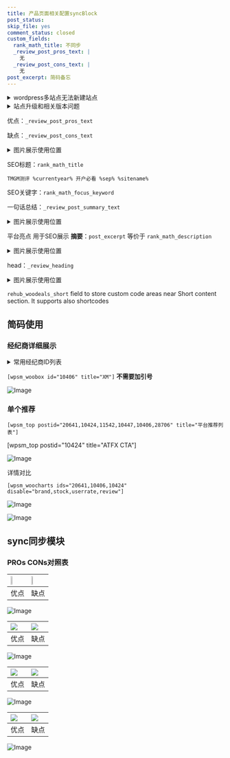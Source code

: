 ```yaml
---
title: 产品页面相关配置syncBlock
post_status: 
skip_file: yes
comment_status: closed
custom_fields:
  rank_math_title: 不同步
  _review_post_pros_text: |
    无
  _review_post_cons_text: |
    无
post_excerpt: 简码备忘
---
```

<details><summary>wordpress多站点无法新建站点</summary>

<li>和报错需要清理cookies一样的原因</li>
<li>wp-config.php里面<code>define( 'SUBDOMAIN_INSTALL', false );//子域名安装</code></li>
<li>新建子站点是用<code>define( 'SUBDOMAIN_INSTALL', true);//子域名安装</code> 完成以后，改成<code>false</code></li>
</details>

<details><summary>站点升级和相关版本问题</summary>

<p>wordpress：5.9.9
woocommerce：7.5.1
出现问题的地方：主题选项里面>><strong>Product layout >>compact style</strong></p>
<p>如何出现没有用过的字段 导致无法保存。先导出配置 然后进行修改，后面再次恢复即可。</p>
<p>出现部分字段无法显示时，需要返回默认布局后，对产品进行保存就好了。</p>
<p></p>
</details>

优点：`_review_post_pros_text`

缺点：`_review_post_cons_text`

<details><summary>图片展示使用位置</summary>

<img src="https://prod-files-secure.s3.us-west-2.amazonaws.com/39ed1227-6d7d-4570-be36-9ccd4a2c4241/f51d3d83-55d4-4bdf-9604-f37ec77ab556/Untitled.png?X-Amz-Algorithm=AWS4-HMAC-SHA256&X-Amz-Content-Sha256=UNSIGNED-PAYLOAD&X-Amz-Credential=ASIAZI2LB466QF574KYS%2F20250317%2Fus-west-2%2Fs3%2Faws4_request&X-Amz-Date=20250317T165519Z&X-Amz-Expires=3600&X-Amz-Security-Token=IQoJb3JpZ2luX2VjEPH%2F%2F%2F%2F%2F%2F%2F%2F%2F%2FwEaCXVzLXdlc3QtMiJHMEUCIQCcjNi6HMf92anlCuhryIx25XpFGwVr5G4Pwqnop4AcLwIgaEOnvmi7TDpPm60ATstdunA3X9uu2XajXvJxoaphw48q%2FwMIShAAGgw2Mzc0MjMxODM4MDUiDAhzU%2FLjPUBlAUWrYircA6cHlSa9cjX0MO9na7XWubnVyPWsEZ%2BKo1LOoP8DCOf7FHc%2FueOYrixTrbwxD705g0ojZF1JPk7YyyFKji%2Fck4m42XrHHtq3U%2Bi%2FLZqvx9aZ%2Bda05tkH185Mmz%2FJOUga3SCTnEXIh3%2Fg43q9k485mqdRLxDfeNT9gYDullI52TWaPU85qEdUBfL74gNWu%2BWeX7sHgiMaEQY2krbW7dgq7UdBJKsldzDImDiEOpiw8aqGM3h0UgQBKycyyB5ReMwYw3qEblRJAknq2Th3IfM0oIE7hbpLyFWz4GKZJjUe7yPxosNRuXW0Yst0cYrvn0hAuknNzK5kpJm6Z8suB2%2Fd9ZPsPUS6cK9LdL8Fu255WkP%2BK2vfTaU2XrB%2BUU2vzsQyv34BHlSlYGeKaZqyEfFdpUufijmSPb%2FdZfdSlI0aSmeTgMbX47Cf4W6%2FuKd3Hqw6BqrVYszUar3tPqWOnPzAtF5hkrbS9EuohT6jg1z2VO1rkdw0y9IxTQ%2FPGHpGoDsl4QBahUswnDJqjTlSjMY7b72%2FEXHimH1DZ22mM%2FyZHKslsmgkV23axqrasAwgTJDunmaktZG8zKWuEKvHNTMAiGIjSacN%2B6Ttec2XSQsOokHzvHgYf5qloV%2FLznebMJOm4b4GOqUBBJquEyXSueaCrPo3U25QUbkm7c3AJrBkYgIrFJXTTV70Y91yTuS%2FSeYJ9HM2vTXMAzuYROjdDG9xlXgF6RZAwdrHoUsDZYkztoF69XK%2BO2iGfsShzXl9eCBYvAV%2BvSVnzlsrbImyYhV77kMTQ9KHvMbhBhagxsk0UPvWjNNondCbKiPUikuilQF5945sr4Wdrd4BxQ5LNbRig3c285pRLpd6Obeb&X-Amz-Signature=57fc086752024a750b23dc171908ee7384c1730d9f31d3b35dce1c185f605962&X-Amz-SignedHeaders=host&x-id=GetObject" alt="Image">
</details>

SEO标题：`rank_math_title`

`TMGM测评 %currentyear% 开户必看 %sep% %sitename%`

SEO关键字：`rank_math_focus_keyword`

一句话总结：`_review_post_summary_text`

<details><summary>图片展示使用位置</summary>

<img src="https://prod-files-secure.s3.us-west-2.amazonaws.com/39ed1227-6d7d-4570-be36-9ccd4a2c4241/4b96a922-296c-4f4e-8630-d1c870cbce01/Untitled.png?X-Amz-Algorithm=AWS4-HMAC-SHA256&X-Amz-Content-Sha256=UNSIGNED-PAYLOAD&X-Amz-Credential=ASIAZI2LB466RT6KZDK5%2F20250317%2Fus-west-2%2Fs3%2Faws4_request&X-Amz-Date=20250317T165522Z&X-Amz-Expires=3600&X-Amz-Security-Token=IQoJb3JpZ2luX2VjEPH%2F%2F%2F%2F%2F%2F%2F%2F%2F%2FwEaCXVzLXdlc3QtMiJGMEQCIDN%2Bt%2FYYFBQl%2F1YlEDagVM%2BUs3z%2Fg0eQ1PyvCXrCFWlkAiBZ8lx31IZA0wn3BmVcvl%2Fx%2Fqmme8y0v7ZKEXdW7aCrUyr%2FAwhKEAAaDDYzNzQyMzE4MzgwNSIMNkqClIKRRrH%2BZa%2BqKtwDMeK9SPtQPRsMP8tdvJJJGFP071JeWkn%2FPaNurS%2BR11Cdd9yOMp0MpbG254JbmMb0TqPyqbzBBqVP4yRrm%2FysHdh%2BLnTjBQd0I1ZdRBdrG8TpH51m8BSYrN3yUTiDz4ceEa0fr7gZvmAYgqzf0r3SfAAFh%2FgS8lsGyhibRM40Ej%2FprryMV6W1N3Y15eFiPuYhoe7NfuWsayxGaVWV4Ybn2FB9YfZWj6Fgngmg%2BtJm4JXMtuLWnCH13APn2wtIytziLXtzB2AepJ08F80MX5FHTnqZNKhqiNWnrU2YTrESSxvtAGKQCoKEqL8AE9HNRqVzf2%2BDpjRSRfsnFIR%2FnMQlpiJ7%2FHIavkzG0%2FO6952yNzLnOuZDIZIlM3t2waWZnEiQZ430E%2FsXUKKPaqXiG44K%2FgY8zPM888D3gb5lSlOmMi90MDoqOogkWT7XovxWjqZt4thpmhz374BNON2N9c4b12eiqIguZWhfdbTe6SShhhnasDhImW1AIhO2v5WxzBjLLhkatq4fQrojX8T7F%2F%2BltHG7IhSVKxLOE4kkY%2BIgNJF%2BzT14Qtp5t9Yp9w2DR4nsySOKojsBcrC%2FlHz0%2F5UZ6dzazTLqHCLmlruGJP9c%2BlF3Ik9MsXJwCdT4lhEw9qXhvgY6pgFf%2Biel7NG3WHg%2BmhW8RrI1AorHEvKKAbiPuekagEoOp%2Fc%2B7zGdAllY2A92Ylnz2Nd6b1MIS7Ey4fONPyWMxfFhRQWvzy3osYTsLU78p454TPkzKBMhwMySeDpplMmfQn8TSmCRipV2KXgGNFl3PlgHXf8AoiUQevLLgf83b7Jv1zE7BZoJbfS2dmOUJoet%2FDRceynGRTi2AT7z21WRHdvs6%2FMx0Lg%2B&X-Amz-Signature=e49623c2552c4e8ca097667fe19dc1f39285f95da611ac463a31359ad6a1d60a&X-Amz-SignedHeaders=host&x-id=GetObject" alt="Image">
</details>

平台亮点 用于SEO展示 **摘要**：`post_excerpt`  等价于 `rank_math_description`

<details><summary>图片展示使用位置</summary>

<img src="https://prod-files-secure.s3.us-west-2.amazonaws.com/39ed1227-6d7d-4570-be36-9ccd4a2c4241/1ee11f63-b60a-4dfe-a7a7-d58ff23b5d88/Untitled.png?X-Amz-Algorithm=AWS4-HMAC-SHA256&X-Amz-Content-Sha256=UNSIGNED-PAYLOAD&X-Amz-Credential=ASIAZI2LB466WUNKEUJY%2F20250317%2Fus-west-2%2Fs3%2Faws4_request&X-Amz-Date=20250317T165522Z&X-Amz-Expires=3600&X-Amz-Security-Token=IQoJb3JpZ2luX2VjEPH%2F%2F%2F%2F%2F%2F%2F%2F%2F%2FwEaCXVzLXdlc3QtMiJHMEUCIQDmI2ca6%2FNUrmX3y7%2BxSJExHrjK4Z9d%2F3v%2FZges3wNEvAIgY1J6uvY5JCgh0c6pqA3OSPY8Y8Dsj91tUkRMTSNkcRUq%2FwMIShAAGgw2Mzc0MjMxODM4MDUiDCpZnQdDm44rvD84nyrcA8cIr2rLvg6PV6kiJXUPGYVol6yE7VyR%2FxwQyPPRzkmlXbePciET4pEA4xlUVyYcRhuaDtKyzC1cxHEb1FjJnHKZKIOGPGXprkl2yxMR8J2M6k8%2FYMQ6Zh7poH0DUbSdD1wk35NAQh4v6c2OOtyUwTK3LXRSLZQh91MEOdwZbLAscyw76Nd4h8DagoVCY0ZKGLvxVZrYN5L8XAJZgV3EdTy0uvLhWvMB7rIhRBtJ7ERICTHmMCEiqmG7QejUtpm5tMJXgO1zUiOWitLRpt6kFlh4ekxs6z6jz02Pcs%2F7WOB%2BbQLupYFbDndkegcyIyfkTJ0bkPS7gNYrceI3ayLkfBnObXnqVIIEn%2FYeoJbDnmlRotSxdvR2QPVcDwpbyTUk56xLuWKoVVsJr7ZSeIjdVQHleI032MvCaPOZJS3ex5mxj2ZyKOYuoPISaG3VsZLPZmD0FLQyd7lKRmrV58clrzjJDUErEY%2F69sh8v2BSmPywash2oBqCkf4zIoA0v2%2FHf%2F81sf8HmpyQHVKbIvPiVkyQWlGv0yq%2FT0StrOUhiUmrZ8MFH1lcaBNW1XJLXYGIwYXId8s7XzI6dXScDedV7iKNIxifMLgbUgENPPhFD9U6TJEHdeKp2rfxbQMEMMCm4b4GOqUBsNTh6h9cscjTJ5lsK%2F3LE%2F6KXqlrGlvDLWZldwf1G%2BhGqtWFKkZGsuA7m%2Bl6aFAAJdt9QVvb%2FZPJV8yfgsbvPj85bTrE1nGxG9WnUkyas21KV3eV3myeMc2dZjM6sMAU9qcklPE2vhlvpZlTSQN6tyF64CFVupTNzCEjU8WX2YEsyiwRH1B2VuaJfXf%2FBOD49sHdzB8CNi0cf8J42qwOQc9FZ0c8&X-Amz-Signature=de62a44e376df6f205afc9fef3be3b29d740161cdd082f4df89e42856c1f960c&X-Amz-SignedHeaders=host&x-id=GetObject" alt="Image">
<img src="https://prod-files-secure.s3.us-west-2.amazonaws.com/39ed1227-6d7d-4570-be36-9ccd4a2c4241/ad4118b5-78d8-4fbe-801e-3b29b5d99c01/Untitled.png?X-Amz-Algorithm=AWS4-HMAC-SHA256&X-Amz-Content-Sha256=UNSIGNED-PAYLOAD&X-Amz-Credential=ASIAZI2LB466WUNKEUJY%2F20250317%2Fus-west-2%2Fs3%2Faws4_request&X-Amz-Date=20250317T165522Z&X-Amz-Expires=3600&X-Amz-Security-Token=IQoJb3JpZ2luX2VjEPH%2F%2F%2F%2F%2F%2F%2F%2F%2F%2FwEaCXVzLXdlc3QtMiJHMEUCIQDmI2ca6%2FNUrmX3y7%2BxSJExHrjK4Z9d%2F3v%2FZges3wNEvAIgY1J6uvY5JCgh0c6pqA3OSPY8Y8Dsj91tUkRMTSNkcRUq%2FwMIShAAGgw2Mzc0MjMxODM4MDUiDCpZnQdDm44rvD84nyrcA8cIr2rLvg6PV6kiJXUPGYVol6yE7VyR%2FxwQyPPRzkmlXbePciET4pEA4xlUVyYcRhuaDtKyzC1cxHEb1FjJnHKZKIOGPGXprkl2yxMR8J2M6k8%2FYMQ6Zh7poH0DUbSdD1wk35NAQh4v6c2OOtyUwTK3LXRSLZQh91MEOdwZbLAscyw76Nd4h8DagoVCY0ZKGLvxVZrYN5L8XAJZgV3EdTy0uvLhWvMB7rIhRBtJ7ERICTHmMCEiqmG7QejUtpm5tMJXgO1zUiOWitLRpt6kFlh4ekxs6z6jz02Pcs%2F7WOB%2BbQLupYFbDndkegcyIyfkTJ0bkPS7gNYrceI3ayLkfBnObXnqVIIEn%2FYeoJbDnmlRotSxdvR2QPVcDwpbyTUk56xLuWKoVVsJr7ZSeIjdVQHleI032MvCaPOZJS3ex5mxj2ZyKOYuoPISaG3VsZLPZmD0FLQyd7lKRmrV58clrzjJDUErEY%2F69sh8v2BSmPywash2oBqCkf4zIoA0v2%2FHf%2F81sf8HmpyQHVKbIvPiVkyQWlGv0yq%2FT0StrOUhiUmrZ8MFH1lcaBNW1XJLXYGIwYXId8s7XzI6dXScDedV7iKNIxifMLgbUgENPPhFD9U6TJEHdeKp2rfxbQMEMMCm4b4GOqUBsNTh6h9cscjTJ5lsK%2F3LE%2F6KXqlrGlvDLWZldwf1G%2BhGqtWFKkZGsuA7m%2Bl6aFAAJdt9QVvb%2FZPJV8yfgsbvPj85bTrE1nGxG9WnUkyas21KV3eV3myeMc2dZjM6sMAU9qcklPE2vhlvpZlTSQN6tyF64CFVupTNzCEjU8WX2YEsyiwRH1B2VuaJfXf%2FBOD49sHdzB8CNi0cf8J42qwOQc9FZ0c8&X-Amz-Signature=a6d0f35148d29ff9d26668971b423028109cfc6e83494b851433dd38fb853158&X-Amz-SignedHeaders=host&x-id=GetObject" alt="Image">
<img src="https://prod-files-secure.s3.us-west-2.amazonaws.com/39ed1227-6d7d-4570-be36-9ccd4a2c4241/a38cf7c9-a79c-4b64-9e94-13589fe0758b/Untitled.png?X-Amz-Algorithm=AWS4-HMAC-SHA256&X-Amz-Content-Sha256=UNSIGNED-PAYLOAD&X-Amz-Credential=ASIAZI2LB466WUNKEUJY%2F20250317%2Fus-west-2%2Fs3%2Faws4_request&X-Amz-Date=20250317T165522Z&X-Amz-Expires=3600&X-Amz-Security-Token=IQoJb3JpZ2luX2VjEPH%2F%2F%2F%2F%2F%2F%2F%2F%2F%2FwEaCXVzLXdlc3QtMiJHMEUCIQDmI2ca6%2FNUrmX3y7%2BxSJExHrjK4Z9d%2F3v%2FZges3wNEvAIgY1J6uvY5JCgh0c6pqA3OSPY8Y8Dsj91tUkRMTSNkcRUq%2FwMIShAAGgw2Mzc0MjMxODM4MDUiDCpZnQdDm44rvD84nyrcA8cIr2rLvg6PV6kiJXUPGYVol6yE7VyR%2FxwQyPPRzkmlXbePciET4pEA4xlUVyYcRhuaDtKyzC1cxHEb1FjJnHKZKIOGPGXprkl2yxMR8J2M6k8%2FYMQ6Zh7poH0DUbSdD1wk35NAQh4v6c2OOtyUwTK3LXRSLZQh91MEOdwZbLAscyw76Nd4h8DagoVCY0ZKGLvxVZrYN5L8XAJZgV3EdTy0uvLhWvMB7rIhRBtJ7ERICTHmMCEiqmG7QejUtpm5tMJXgO1zUiOWitLRpt6kFlh4ekxs6z6jz02Pcs%2F7WOB%2BbQLupYFbDndkegcyIyfkTJ0bkPS7gNYrceI3ayLkfBnObXnqVIIEn%2FYeoJbDnmlRotSxdvR2QPVcDwpbyTUk56xLuWKoVVsJr7ZSeIjdVQHleI032MvCaPOZJS3ex5mxj2ZyKOYuoPISaG3VsZLPZmD0FLQyd7lKRmrV58clrzjJDUErEY%2F69sh8v2BSmPywash2oBqCkf4zIoA0v2%2FHf%2F81sf8HmpyQHVKbIvPiVkyQWlGv0yq%2FT0StrOUhiUmrZ8MFH1lcaBNW1XJLXYGIwYXId8s7XzI6dXScDedV7iKNIxifMLgbUgENPPhFD9U6TJEHdeKp2rfxbQMEMMCm4b4GOqUBsNTh6h9cscjTJ5lsK%2F3LE%2F6KXqlrGlvDLWZldwf1G%2BhGqtWFKkZGsuA7m%2Bl6aFAAJdt9QVvb%2FZPJV8yfgsbvPj85bTrE1nGxG9WnUkyas21KV3eV3myeMc2dZjM6sMAU9qcklPE2vhlvpZlTSQN6tyF64CFVupTNzCEjU8WX2YEsyiwRH1B2VuaJfXf%2FBOD49sHdzB8CNi0cf8J42qwOQc9FZ0c8&X-Amz-Signature=cf9e1bbfc92084b265bacf259b9f8584604cb7e6aa44ef073bdb01f003c530d4&X-Amz-SignedHeaders=host&x-id=GetObject" alt="Image">
<img src="https://prod-files-secure.s3.us-west-2.amazonaws.com/39ed1227-6d7d-4570-be36-9ccd4a2c4241/7da6fc1e-d2ac-42ae-8c75-cb5749aa18f6/Untitled.png?X-Amz-Algorithm=AWS4-HMAC-SHA256&X-Amz-Content-Sha256=UNSIGNED-PAYLOAD&X-Amz-Credential=ASIAZI2LB466WUNKEUJY%2F20250317%2Fus-west-2%2Fs3%2Faws4_request&X-Amz-Date=20250317T165522Z&X-Amz-Expires=3600&X-Amz-Security-Token=IQoJb3JpZ2luX2VjEPH%2F%2F%2F%2F%2F%2F%2F%2F%2F%2FwEaCXVzLXdlc3QtMiJHMEUCIQDmI2ca6%2FNUrmX3y7%2BxSJExHrjK4Z9d%2F3v%2FZges3wNEvAIgY1J6uvY5JCgh0c6pqA3OSPY8Y8Dsj91tUkRMTSNkcRUq%2FwMIShAAGgw2Mzc0MjMxODM4MDUiDCpZnQdDm44rvD84nyrcA8cIr2rLvg6PV6kiJXUPGYVol6yE7VyR%2FxwQyPPRzkmlXbePciET4pEA4xlUVyYcRhuaDtKyzC1cxHEb1FjJnHKZKIOGPGXprkl2yxMR8J2M6k8%2FYMQ6Zh7poH0DUbSdD1wk35NAQh4v6c2OOtyUwTK3LXRSLZQh91MEOdwZbLAscyw76Nd4h8DagoVCY0ZKGLvxVZrYN5L8XAJZgV3EdTy0uvLhWvMB7rIhRBtJ7ERICTHmMCEiqmG7QejUtpm5tMJXgO1zUiOWitLRpt6kFlh4ekxs6z6jz02Pcs%2F7WOB%2BbQLupYFbDndkegcyIyfkTJ0bkPS7gNYrceI3ayLkfBnObXnqVIIEn%2FYeoJbDnmlRotSxdvR2QPVcDwpbyTUk56xLuWKoVVsJr7ZSeIjdVQHleI032MvCaPOZJS3ex5mxj2ZyKOYuoPISaG3VsZLPZmD0FLQyd7lKRmrV58clrzjJDUErEY%2F69sh8v2BSmPywash2oBqCkf4zIoA0v2%2FHf%2F81sf8HmpyQHVKbIvPiVkyQWlGv0yq%2FT0StrOUhiUmrZ8MFH1lcaBNW1XJLXYGIwYXId8s7XzI6dXScDedV7iKNIxifMLgbUgENPPhFD9U6TJEHdeKp2rfxbQMEMMCm4b4GOqUBsNTh6h9cscjTJ5lsK%2F3LE%2F6KXqlrGlvDLWZldwf1G%2BhGqtWFKkZGsuA7m%2Bl6aFAAJdt9QVvb%2FZPJV8yfgsbvPj85bTrE1nGxG9WnUkyas21KV3eV3myeMc2dZjM6sMAU9qcklPE2vhlvpZlTSQN6tyF64CFVupTNzCEjU8WX2YEsyiwRH1B2VuaJfXf%2FBOD49sHdzB8CNi0cf8J42qwOQc9FZ0c8&X-Amz-Signature=c059ebd13f50406844c458254188b3c7a7b20ddc31201ee2f0751ac783c453fa&X-Amz-SignedHeaders=host&x-id=GetObject" alt="Image">
<img src="https://prod-files-secure.s3.us-west-2.amazonaws.com/39ed1227-6d7d-4570-be36-9ccd4a2c4241/7e97f40a-eaee-47f5-b2f9-475f96808fa7/Untitled.png?X-Amz-Algorithm=AWS4-HMAC-SHA256&X-Amz-Content-Sha256=UNSIGNED-PAYLOAD&X-Amz-Credential=ASIAZI2LB466WUNKEUJY%2F20250317%2Fus-west-2%2Fs3%2Faws4_request&X-Amz-Date=20250317T165522Z&X-Amz-Expires=3600&X-Amz-Security-Token=IQoJb3JpZ2luX2VjEPH%2F%2F%2F%2F%2F%2F%2F%2F%2F%2FwEaCXVzLXdlc3QtMiJHMEUCIQDmI2ca6%2FNUrmX3y7%2BxSJExHrjK4Z9d%2F3v%2FZges3wNEvAIgY1J6uvY5JCgh0c6pqA3OSPY8Y8Dsj91tUkRMTSNkcRUq%2FwMIShAAGgw2Mzc0MjMxODM4MDUiDCpZnQdDm44rvD84nyrcA8cIr2rLvg6PV6kiJXUPGYVol6yE7VyR%2FxwQyPPRzkmlXbePciET4pEA4xlUVyYcRhuaDtKyzC1cxHEb1FjJnHKZKIOGPGXprkl2yxMR8J2M6k8%2FYMQ6Zh7poH0DUbSdD1wk35NAQh4v6c2OOtyUwTK3LXRSLZQh91MEOdwZbLAscyw76Nd4h8DagoVCY0ZKGLvxVZrYN5L8XAJZgV3EdTy0uvLhWvMB7rIhRBtJ7ERICTHmMCEiqmG7QejUtpm5tMJXgO1zUiOWitLRpt6kFlh4ekxs6z6jz02Pcs%2F7WOB%2BbQLupYFbDndkegcyIyfkTJ0bkPS7gNYrceI3ayLkfBnObXnqVIIEn%2FYeoJbDnmlRotSxdvR2QPVcDwpbyTUk56xLuWKoVVsJr7ZSeIjdVQHleI032MvCaPOZJS3ex5mxj2ZyKOYuoPISaG3VsZLPZmD0FLQyd7lKRmrV58clrzjJDUErEY%2F69sh8v2BSmPywash2oBqCkf4zIoA0v2%2FHf%2F81sf8HmpyQHVKbIvPiVkyQWlGv0yq%2FT0StrOUhiUmrZ8MFH1lcaBNW1XJLXYGIwYXId8s7XzI6dXScDedV7iKNIxifMLgbUgENPPhFD9U6TJEHdeKp2rfxbQMEMMCm4b4GOqUBsNTh6h9cscjTJ5lsK%2F3LE%2F6KXqlrGlvDLWZldwf1G%2BhGqtWFKkZGsuA7m%2Bl6aFAAJdt9QVvb%2FZPJV8yfgsbvPj85bTrE1nGxG9WnUkyas21KV3eV3myeMc2dZjM6sMAU9qcklPE2vhlvpZlTSQN6tyF64CFVupTNzCEjU8WX2YEsyiwRH1B2VuaJfXf%2FBOD49sHdzB8CNi0cf8J42qwOQc9FZ0c8&X-Amz-Signature=80a5a99703503e8889d7d756ba6078c26886d396a2178c1f0f82190082e719bd&X-Amz-SignedHeaders=host&x-id=GetObject" alt="Image">
</details>

head：`_review_heading`

<details><summary>图片展示使用位置</summary>

<img src="https://prod-files-secure.s3.us-west-2.amazonaws.com/39ed1227-6d7d-4570-be36-9ccd4a2c4241/3a4650ad-9887-415c-889a-edd51fa54f27/Untitled.png?X-Amz-Algorithm=AWS4-HMAC-SHA256&X-Amz-Content-Sha256=UNSIGNED-PAYLOAD&X-Amz-Credential=ASIAZI2LB466YCRB3BEX%2F20250317%2Fus-west-2%2Fs3%2Faws4_request&X-Amz-Date=20250317T165523Z&X-Amz-Expires=3600&X-Amz-Security-Token=IQoJb3JpZ2luX2VjEPH%2F%2F%2F%2F%2F%2F%2F%2F%2F%2FwEaCXVzLXdlc3QtMiJIMEYCIQDLqa0gYM9Edz6YpgVmpF3A0SxBrpEY27Ni959CNe9pAgIhALHtwMp%2BnXsWCUyH2XNFFBr7S8d7U64ULyKY2YEjx0NMKv8DCEoQABoMNjM3NDIzMTgzODA1IgzW2h2MdDwYmTl8%2Bloq3ANZCvfiwvOztgCWSP9KC5pFf2uhm%2F3hECaJI3yFqdtCYjPE%2F9KN0gk9%2Fdhfljsv79%2BmwSLyXTwBXkzCwcCulJZAYp9SgO52fkw3zxpS5sGGCGfafEf63u4xQJkIe8wsc4eH9NxRB6Z5b%2BA2NatNQzPcguc9mstgo8jHCQgDo2ftroEjn9xdzch1yTFCb4pEveW4BiCCyARjzU1rHwFvhslJrZOyeF10%2BeuDJ0lcKJ2Ut8VsHw%2FwreGsLVIYdUiBUo0cQ8SiEoepryRlLJNoLn%2FtdSRqS5s6hZSV8Htp2A9jKPdXHYCdIMi3F1s1yJ0S75p8BMVt%2FGVK9wDZpKJhvpwB2tN0EkX96HXLdTXjvMOXPampCHEdC5Ck2Oqu3IsHfwK%2F5A37%2FnkszaX9yr8jlqlZsINtjww0Qi0QvsOfWudaePFwbQY5W4xRmUrqwKefMaNe6mxGSi1OMh7JiEIb4Mehab%2BWBBEIGG3JMNWPBNvSoddiwfE4%2FDJjN87nr4c7qbTQvymGj6y8oDVWXZm%2Bqfpk2XG77mH6K%2FNBaO8W2S9y1KfLH6hiYaGUFZQg0PmiNOF0iKKhRdcuJchAXlSORzRNi7ZYIhB99f5Tt72S3gg7Ds68yRjlAiVJbxN%2FXDCmpuG%2BBjqkAZhb4bVqdQailPLFPdhXcQN%2BHQMQrU7L59pKuXOcymrtAm2OEetKD3qAIc2O1LF7cd9VnLFkFTI%2FC4WhZmgrCeDdV9SPKYo8nFBWqFxB5YItIwzOo9bD1D51F4rp04%2BjtgflVzULbyFrz8s1Kvi04WscM%2FZWs9jJFs39flacJFGKnK9K2xo7VFnKwoiQg9OSZrtbEwtIW%2BRYZIMmj5NXH58QEI%2FC&X-Amz-Signature=1dad7e63a10ae525ed89aeece0696e000c43b3c168f2f4ec8c3d76bd0ddbe7cb&X-Amz-SignedHeaders=host&x-id=GetObject" alt="Image">
</details>

`rehub_woodeals_short`	field to store custom code areas near Short content section. It supports also shortcodes



## 简码使用

### 经纪商详细展示

<details><summary>常用经纪商ID列表</summary>

<pre><code class="php">嘉盛 ===> 20641  [wpsm_woobox id="20641" title="嘉盛"]
易信easymarkets ===> 11542  [wpsm_woobox id="11542" title="易信easymarkets"]
ATFX外汇 ===> 10424  [wpsm_woobox id="10424" title="ATFX"]
XM ===> 10406  [wpsm_woobox id="10406" title="XM"]
TMGM ===> 29622  [wpsm_woobox id="29622" title="TMGM"]
HYCM ===> 10447  [wpsm_woobox id="10447" title="HYCM"]
fpmarkets澳福外汇 ===> 20639  [wpsm_woobox id="20639" title="fpmarkets澳福外汇"]</code></pre>
</details>

`[wpsm_woobox id="10406" title="XM"]` **不需要加引号**

![Image](https://prod-files-secure.s3.us-west-2.amazonaws.com/39ed1227-6d7d-4570-be36-9ccd4a2c4241/4f898f9d-0fa7-4e43-acd3-ac6bc7be575a/Untitled.png?X-Amz-Algorithm=AWS4-HMAC-SHA256&X-Amz-Content-Sha256=UNSIGNED-PAYLOAD&X-Amz-Credential=ASIAZI2LB46675STDXX4%2F20250317%2Fus-west-2%2Fs3%2Faws4_request&X-Amz-Date=20250317T165516Z&X-Amz-Expires=3600&X-Amz-Security-Token=IQoJb3JpZ2luX2VjEPH%2F%2F%2F%2F%2F%2F%2F%2F%2F%2FwEaCXVzLXdlc3QtMiJHMEUCIEBuqRYp5xC6pWClxMbZEuxI3R3cYvTWJWP5oA2%2BOwsZAiEA%2F6BGAGZJgGPTcx%2Fh%2B5dFvAWSCutmMJDH6DJt%2FrlIMBgq%2FwMIShAAGgw2Mzc0MjMxODM4MDUiDJefz8G7WxOcQhKV7CrcA5ZC5nzHyScNKici%2FZSfgOV96nAssaDUXDAZsVnFjvIcnatRdidrHKPmuLMXBnV3rOC4LBG2qan4J62OZ%2BkpL3MDNhKzP%2FrWqL6aLZ1iwdnO4cssY5VuFjAHl9jZM%2FsS46H%2BpW%2BemXYbjRzOYTKdSYtPM3o%2FDeQEvB7v5HqL7%2BGux0B39Nf9J5m496%2BuIEvKDkAd7WhjfIjcxZmuf7o85emiAo8QVrPa0VIfNdpyl44lFL9rTPWHdhkm6Vu%2BIdEsNJJnuEO3hiltGBBNih9%2FF5BIxERiBTGXhiCiTy3aK3EQLc6y1ysFPv3cG6EvkkzaHVniCBLuhDmMWxqiyONhnGXxHbuWdQrRRQ2Tx%2FBj2aKRbq6ZjiOt11GAna8MnzgawS%2BTycY%2BrjrfJ3N2a6mK7dOTZphDaAiDjhiCSALelXliJ3EPhmVfHjI2Zxo7zzHBm%2BvXEdHwJ3kBaK1nntVhLN%2FbNDpjx%2FiI9vmJh6aJet6wBsFfdw0j7d2Kmm5JthyUbK9FjS%2F5prJTnpld%2F5TBYbl2mu2bbryhEmWiEh4gB1%2BmFYx0NkCIeRd3Hyy44tV83qc%2FI9OP9zMMowEt%2FrKxKaSjOoy7GAOEjBr8hbmTBaR1LmK7tIujoiydgS25MLqm4b4GOqUB7t2boYOSZr4XASm51jmfxmrKeTt5HBHUnriHrqq1r9eJuTyjXT4WrOvHURwBuaEjUavTSh41RgIX4UxuIAh93K4sUMcv5u6%2FxhdZvd5VXhJcKXqyEkjw9qdllHj5bZyzaEsKzP7bMOzuv2NqpfJugnKMBoCJNPssaRdcbfmOdLTvkLsVNhfay6pTeuFHCiIN0UIh3Bp2rubSAZbXHvX0sN4Wix3U&X-Amz-Signature=762d606904a7b5ce6887cb97f99e5ca80f6f43dda4986027efb1a2a9cea0aff1&X-Amz-SignedHeaders=host&x-id=GetObject)

### 单个推荐
`[wpsm_top postid="20641,10424,11542,10447,10406,28706" title="平台推荐列表"]`

[wpsm_top postid="10424" title="ATFX CTA"]

![Image](https://prod-files-secure.s3.us-west-2.amazonaws.com/39ed1227-6d7d-4570-be36-9ccd4a2c4241/5ac620dc-51a8-48b6-b55d-91f47299193c/Untitled.png?X-Amz-Algorithm=AWS4-HMAC-SHA256&X-Amz-Content-Sha256=UNSIGNED-PAYLOAD&X-Amz-Credential=ASIAZI2LB46675STDXX4%2F20250317%2Fus-west-2%2Fs3%2Faws4_request&X-Amz-Date=20250317T165516Z&X-Amz-Expires=3600&X-Amz-Security-Token=IQoJb3JpZ2luX2VjEPH%2F%2F%2F%2F%2F%2F%2F%2F%2F%2FwEaCXVzLXdlc3QtMiJHMEUCIEBuqRYp5xC6pWClxMbZEuxI3R3cYvTWJWP5oA2%2BOwsZAiEA%2F6BGAGZJgGPTcx%2Fh%2B5dFvAWSCutmMJDH6DJt%2FrlIMBgq%2FwMIShAAGgw2Mzc0MjMxODM4MDUiDJefz8G7WxOcQhKV7CrcA5ZC5nzHyScNKici%2FZSfgOV96nAssaDUXDAZsVnFjvIcnatRdidrHKPmuLMXBnV3rOC4LBG2qan4J62OZ%2BkpL3MDNhKzP%2FrWqL6aLZ1iwdnO4cssY5VuFjAHl9jZM%2FsS46H%2BpW%2BemXYbjRzOYTKdSYtPM3o%2FDeQEvB7v5HqL7%2BGux0B39Nf9J5m496%2BuIEvKDkAd7WhjfIjcxZmuf7o85emiAo8QVrPa0VIfNdpyl44lFL9rTPWHdhkm6Vu%2BIdEsNJJnuEO3hiltGBBNih9%2FF5BIxERiBTGXhiCiTy3aK3EQLc6y1ysFPv3cG6EvkkzaHVniCBLuhDmMWxqiyONhnGXxHbuWdQrRRQ2Tx%2FBj2aKRbq6ZjiOt11GAna8MnzgawS%2BTycY%2BrjrfJ3N2a6mK7dOTZphDaAiDjhiCSALelXliJ3EPhmVfHjI2Zxo7zzHBm%2BvXEdHwJ3kBaK1nntVhLN%2FbNDpjx%2FiI9vmJh6aJet6wBsFfdw0j7d2Kmm5JthyUbK9FjS%2F5prJTnpld%2F5TBYbl2mu2bbryhEmWiEh4gB1%2BmFYx0NkCIeRd3Hyy44tV83qc%2FI9OP9zMMowEt%2FrKxKaSjOoy7GAOEjBr8hbmTBaR1LmK7tIujoiydgS25MLqm4b4GOqUB7t2boYOSZr4XASm51jmfxmrKeTt5HBHUnriHrqq1r9eJuTyjXT4WrOvHURwBuaEjUavTSh41RgIX4UxuIAh93K4sUMcv5u6%2FxhdZvd5VXhJcKXqyEkjw9qdllHj5bZyzaEsKzP7bMOzuv2NqpfJugnKMBoCJNPssaRdcbfmOdLTvkLsVNhfay6pTeuFHCiIN0UIh3Bp2rubSAZbXHvX0sN4Wix3U&X-Amz-Signature=d6ee98435ebd1644dc4aa83cce3a4b92b4e3386955f4f229846eb3f681bb5a27&X-Amz-SignedHeaders=host&x-id=GetObject)

详情对比

`[wpsm_woocharts ids="20641,10406,10424" disable="brand,stock,userrate,review"]`

![Image](https://prod-files-secure.s3.us-west-2.amazonaws.com/39ed1227-6d7d-4570-be36-9ccd4a2c4241/bf3ba45f-b9f3-4295-8aef-b4a495fd25f4/Untitled.png?X-Amz-Algorithm=AWS4-HMAC-SHA256&X-Amz-Content-Sha256=UNSIGNED-PAYLOAD&X-Amz-Credential=ASIAZI2LB46675STDXX4%2F20250317%2Fus-west-2%2Fs3%2Faws4_request&X-Amz-Date=20250317T165516Z&X-Amz-Expires=3600&X-Amz-Security-Token=IQoJb3JpZ2luX2VjEPH%2F%2F%2F%2F%2F%2F%2F%2F%2F%2FwEaCXVzLXdlc3QtMiJHMEUCIEBuqRYp5xC6pWClxMbZEuxI3R3cYvTWJWP5oA2%2BOwsZAiEA%2F6BGAGZJgGPTcx%2Fh%2B5dFvAWSCutmMJDH6DJt%2FrlIMBgq%2FwMIShAAGgw2Mzc0MjMxODM4MDUiDJefz8G7WxOcQhKV7CrcA5ZC5nzHyScNKici%2FZSfgOV96nAssaDUXDAZsVnFjvIcnatRdidrHKPmuLMXBnV3rOC4LBG2qan4J62OZ%2BkpL3MDNhKzP%2FrWqL6aLZ1iwdnO4cssY5VuFjAHl9jZM%2FsS46H%2BpW%2BemXYbjRzOYTKdSYtPM3o%2FDeQEvB7v5HqL7%2BGux0B39Nf9J5m496%2BuIEvKDkAd7WhjfIjcxZmuf7o85emiAo8QVrPa0VIfNdpyl44lFL9rTPWHdhkm6Vu%2BIdEsNJJnuEO3hiltGBBNih9%2FF5BIxERiBTGXhiCiTy3aK3EQLc6y1ysFPv3cG6EvkkzaHVniCBLuhDmMWxqiyONhnGXxHbuWdQrRRQ2Tx%2FBj2aKRbq6ZjiOt11GAna8MnzgawS%2BTycY%2BrjrfJ3N2a6mK7dOTZphDaAiDjhiCSALelXliJ3EPhmVfHjI2Zxo7zzHBm%2BvXEdHwJ3kBaK1nntVhLN%2FbNDpjx%2FiI9vmJh6aJet6wBsFfdw0j7d2Kmm5JthyUbK9FjS%2F5prJTnpld%2F5TBYbl2mu2bbryhEmWiEh4gB1%2BmFYx0NkCIeRd3Hyy44tV83qc%2FI9OP9zMMowEt%2FrKxKaSjOoy7GAOEjBr8hbmTBaR1LmK7tIujoiydgS25MLqm4b4GOqUB7t2boYOSZr4XASm51jmfxmrKeTt5HBHUnriHrqq1r9eJuTyjXT4WrOvHURwBuaEjUavTSh41RgIX4UxuIAh93K4sUMcv5u6%2FxhdZvd5VXhJcKXqyEkjw9qdllHj5bZyzaEsKzP7bMOzuv2NqpfJugnKMBoCJNPssaRdcbfmOdLTvkLsVNhfay6pTeuFHCiIN0UIh3Bp2rubSAZbXHvX0sN4Wix3U&X-Amz-Signature=8257d6016d639d6df6207cabac3a1c708a68d76a76fb13668686aa4c4be1069a&X-Amz-SignedHeaders=host&x-id=GetObject)

![Image](https://prod-files-secure.s3.us-west-2.amazonaws.com/39ed1227-6d7d-4570-be36-9ccd4a2c4241/30bc56ef-f383-4b48-9768-2ebc9e436ec0/Untitled.png?X-Amz-Algorithm=AWS4-HMAC-SHA256&X-Amz-Content-Sha256=UNSIGNED-PAYLOAD&X-Amz-Credential=ASIAZI2LB46675STDXX4%2F20250317%2Fus-west-2%2Fs3%2Faws4_request&X-Amz-Date=20250317T165516Z&X-Amz-Expires=3600&X-Amz-Security-Token=IQoJb3JpZ2luX2VjEPH%2F%2F%2F%2F%2F%2F%2F%2F%2F%2FwEaCXVzLXdlc3QtMiJHMEUCIEBuqRYp5xC6pWClxMbZEuxI3R3cYvTWJWP5oA2%2BOwsZAiEA%2F6BGAGZJgGPTcx%2Fh%2B5dFvAWSCutmMJDH6DJt%2FrlIMBgq%2FwMIShAAGgw2Mzc0MjMxODM4MDUiDJefz8G7WxOcQhKV7CrcA5ZC5nzHyScNKici%2FZSfgOV96nAssaDUXDAZsVnFjvIcnatRdidrHKPmuLMXBnV3rOC4LBG2qan4J62OZ%2BkpL3MDNhKzP%2FrWqL6aLZ1iwdnO4cssY5VuFjAHl9jZM%2FsS46H%2BpW%2BemXYbjRzOYTKdSYtPM3o%2FDeQEvB7v5HqL7%2BGux0B39Nf9J5m496%2BuIEvKDkAd7WhjfIjcxZmuf7o85emiAo8QVrPa0VIfNdpyl44lFL9rTPWHdhkm6Vu%2BIdEsNJJnuEO3hiltGBBNih9%2FF5BIxERiBTGXhiCiTy3aK3EQLc6y1ysFPv3cG6EvkkzaHVniCBLuhDmMWxqiyONhnGXxHbuWdQrRRQ2Tx%2FBj2aKRbq6ZjiOt11GAna8MnzgawS%2BTycY%2BrjrfJ3N2a6mK7dOTZphDaAiDjhiCSALelXliJ3EPhmVfHjI2Zxo7zzHBm%2BvXEdHwJ3kBaK1nntVhLN%2FbNDpjx%2FiI9vmJh6aJet6wBsFfdw0j7d2Kmm5JthyUbK9FjS%2F5prJTnpld%2F5TBYbl2mu2bbryhEmWiEh4gB1%2BmFYx0NkCIeRd3Hyy44tV83qc%2FI9OP9zMMowEt%2FrKxKaSjOoy7GAOEjBr8hbmTBaR1LmK7tIujoiydgS25MLqm4b4GOqUB7t2boYOSZr4XASm51jmfxmrKeTt5HBHUnriHrqq1r9eJuTyjXT4WrOvHURwBuaEjUavTSh41RgIX4UxuIAh93K4sUMcv5u6%2FxhdZvd5VXhJcKXqyEkjw9qdllHj5bZyzaEsKzP7bMOzuv2NqpfJugnKMBoCJNPssaRdcbfmOdLTvkLsVNhfay6pTeuFHCiIN0UIh3Bp2rubSAZbXHvX0sN4Wix3U&X-Amz-Signature=3a12e0500450881a7f94220d11d99303b45bcdd46a3b772d82fe797ac79245ad&X-Amz-SignedHeaders=host&x-id=GetObject)

## sync同步模块

### PROs CONs对照表

| <img src="https://cdn.ifttt.fun/gh/jarlin8/OSS@main/icons/customize/pros.svg" height="auto" width="37.3%"> | <img src="https://cdn.ifttt.fun/gh/jarlin8/OSS@main/icons/customize/cons.svg" height="auto" width="28.8%"> |
| :--- | :--- |
| 优点 | 缺点 |

![Image](https://prod-files-secure.s3.us-west-2.amazonaws.com/39ed1227-6d7d-4570-be36-9ccd4a2c4241/8742b755-dfb5-4004-9a5f-d6e561664bd8/Untitled.png?X-Amz-Algorithm=AWS4-HMAC-SHA256&X-Amz-Content-Sha256=UNSIGNED-PAYLOAD&X-Amz-Credential=ASIAZI2LB46675STDXX4%2F20250317%2Fus-west-2%2Fs3%2Faws4_request&X-Amz-Date=20250317T165516Z&X-Amz-Expires=3600&X-Amz-Security-Token=IQoJb3JpZ2luX2VjEPH%2F%2F%2F%2F%2F%2F%2F%2F%2F%2FwEaCXVzLXdlc3QtMiJHMEUCIEBuqRYp5xC6pWClxMbZEuxI3R3cYvTWJWP5oA2%2BOwsZAiEA%2F6BGAGZJgGPTcx%2Fh%2B5dFvAWSCutmMJDH6DJt%2FrlIMBgq%2FwMIShAAGgw2Mzc0MjMxODM4MDUiDJefz8G7WxOcQhKV7CrcA5ZC5nzHyScNKici%2FZSfgOV96nAssaDUXDAZsVnFjvIcnatRdidrHKPmuLMXBnV3rOC4LBG2qan4J62OZ%2BkpL3MDNhKzP%2FrWqL6aLZ1iwdnO4cssY5VuFjAHl9jZM%2FsS46H%2BpW%2BemXYbjRzOYTKdSYtPM3o%2FDeQEvB7v5HqL7%2BGux0B39Nf9J5m496%2BuIEvKDkAd7WhjfIjcxZmuf7o85emiAo8QVrPa0VIfNdpyl44lFL9rTPWHdhkm6Vu%2BIdEsNJJnuEO3hiltGBBNih9%2FF5BIxERiBTGXhiCiTy3aK3EQLc6y1ysFPv3cG6EvkkzaHVniCBLuhDmMWxqiyONhnGXxHbuWdQrRRQ2Tx%2FBj2aKRbq6ZjiOt11GAna8MnzgawS%2BTycY%2BrjrfJ3N2a6mK7dOTZphDaAiDjhiCSALelXliJ3EPhmVfHjI2Zxo7zzHBm%2BvXEdHwJ3kBaK1nntVhLN%2FbNDpjx%2FiI9vmJh6aJet6wBsFfdw0j7d2Kmm5JthyUbK9FjS%2F5prJTnpld%2F5TBYbl2mu2bbryhEmWiEh4gB1%2BmFYx0NkCIeRd3Hyy44tV83qc%2FI9OP9zMMowEt%2FrKxKaSjOoy7GAOEjBr8hbmTBaR1LmK7tIujoiydgS25MLqm4b4GOqUB7t2boYOSZr4XASm51jmfxmrKeTt5HBHUnriHrqq1r9eJuTyjXT4WrOvHURwBuaEjUavTSh41RgIX4UxuIAh93K4sUMcv5u6%2FxhdZvd5VXhJcKXqyEkjw9qdllHj5bZyzaEsKzP7bMOzuv2NqpfJugnKMBoCJNPssaRdcbfmOdLTvkLsVNhfay6pTeuFHCiIN0UIh3Bp2rubSAZbXHvX0sN4Wix3U&X-Amz-Signature=894cdc4e65a42ab38856499c11e51f51fc948c33cd06c42f116468da59572b9b&X-Amz-SignedHeaders=host&x-id=GetObject)

| <img src="https://cdn.ifttt.fun/gh/jarlin8/OSS@main/icons/customize/pros1.svg" height="auto"> | <img src="https://cdn.ifttt.fun/gh/jarlin8/OSS@main/icons/customize/cons1.svg" height="auto"> |
| :--- | :--- |
| 优点 | 缺点 |

![Image](https://prod-files-secure.s3.us-west-2.amazonaws.com/39ed1227-6d7d-4570-be36-9ccd4a2c4241/806358f8-c9c4-4e17-bb35-c6c76a5397a5/Untitled.png?X-Amz-Algorithm=AWS4-HMAC-SHA256&X-Amz-Content-Sha256=UNSIGNED-PAYLOAD&X-Amz-Credential=ASIAZI2LB46675STDXX4%2F20250317%2Fus-west-2%2Fs3%2Faws4_request&X-Amz-Date=20250317T165516Z&X-Amz-Expires=3600&X-Amz-Security-Token=IQoJb3JpZ2luX2VjEPH%2F%2F%2F%2F%2F%2F%2F%2F%2F%2FwEaCXVzLXdlc3QtMiJHMEUCIEBuqRYp5xC6pWClxMbZEuxI3R3cYvTWJWP5oA2%2BOwsZAiEA%2F6BGAGZJgGPTcx%2Fh%2B5dFvAWSCutmMJDH6DJt%2FrlIMBgq%2FwMIShAAGgw2Mzc0MjMxODM4MDUiDJefz8G7WxOcQhKV7CrcA5ZC5nzHyScNKici%2FZSfgOV96nAssaDUXDAZsVnFjvIcnatRdidrHKPmuLMXBnV3rOC4LBG2qan4J62OZ%2BkpL3MDNhKzP%2FrWqL6aLZ1iwdnO4cssY5VuFjAHl9jZM%2FsS46H%2BpW%2BemXYbjRzOYTKdSYtPM3o%2FDeQEvB7v5HqL7%2BGux0B39Nf9J5m496%2BuIEvKDkAd7WhjfIjcxZmuf7o85emiAo8QVrPa0VIfNdpyl44lFL9rTPWHdhkm6Vu%2BIdEsNJJnuEO3hiltGBBNih9%2FF5BIxERiBTGXhiCiTy3aK3EQLc6y1ysFPv3cG6EvkkzaHVniCBLuhDmMWxqiyONhnGXxHbuWdQrRRQ2Tx%2FBj2aKRbq6ZjiOt11GAna8MnzgawS%2BTycY%2BrjrfJ3N2a6mK7dOTZphDaAiDjhiCSALelXliJ3EPhmVfHjI2Zxo7zzHBm%2BvXEdHwJ3kBaK1nntVhLN%2FbNDpjx%2FiI9vmJh6aJet6wBsFfdw0j7d2Kmm5JthyUbK9FjS%2F5prJTnpld%2F5TBYbl2mu2bbryhEmWiEh4gB1%2BmFYx0NkCIeRd3Hyy44tV83qc%2FI9OP9zMMowEt%2FrKxKaSjOoy7GAOEjBr8hbmTBaR1LmK7tIujoiydgS25MLqm4b4GOqUB7t2boYOSZr4XASm51jmfxmrKeTt5HBHUnriHrqq1r9eJuTyjXT4WrOvHURwBuaEjUavTSh41RgIX4UxuIAh93K4sUMcv5u6%2FxhdZvd5VXhJcKXqyEkjw9qdllHj5bZyzaEsKzP7bMOzuv2NqpfJugnKMBoCJNPssaRdcbfmOdLTvkLsVNhfay6pTeuFHCiIN0UIh3Bp2rubSAZbXHvX0sN4Wix3U&X-Amz-Signature=81207a7c98ec9226dec4de24d0e752fef52628352ea83d53a44982915a49a041&X-Amz-SignedHeaders=host&x-id=GetObject)

| <img src="https://cdn.ifttt.fun/gh/jarlin8/OSS@main/icons/customize/pros2.svg" height="auto"> | <img src="https://cdn.ifttt.fun/gh/jarlin8/OSS@main/icons/customize/cons2.svg" height="auto"> |
| :--- | :--- |
| 优点 | 缺点 |

![Image](https://prod-files-secure.s3.us-west-2.amazonaws.com/39ed1227-6d7d-4570-be36-9ccd4a2c4241/a9245ec9-70dd-4005-b534-0d54315fc5f3/Untitled.png?X-Amz-Algorithm=AWS4-HMAC-SHA256&X-Amz-Content-Sha256=UNSIGNED-PAYLOAD&X-Amz-Credential=ASIAZI2LB46675STDXX4%2F20250317%2Fus-west-2%2Fs3%2Faws4_request&X-Amz-Date=20250317T165516Z&X-Amz-Expires=3600&X-Amz-Security-Token=IQoJb3JpZ2luX2VjEPH%2F%2F%2F%2F%2F%2F%2F%2F%2F%2FwEaCXVzLXdlc3QtMiJHMEUCIEBuqRYp5xC6pWClxMbZEuxI3R3cYvTWJWP5oA2%2BOwsZAiEA%2F6BGAGZJgGPTcx%2Fh%2B5dFvAWSCutmMJDH6DJt%2FrlIMBgq%2FwMIShAAGgw2Mzc0MjMxODM4MDUiDJefz8G7WxOcQhKV7CrcA5ZC5nzHyScNKici%2FZSfgOV96nAssaDUXDAZsVnFjvIcnatRdidrHKPmuLMXBnV3rOC4LBG2qan4J62OZ%2BkpL3MDNhKzP%2FrWqL6aLZ1iwdnO4cssY5VuFjAHl9jZM%2FsS46H%2BpW%2BemXYbjRzOYTKdSYtPM3o%2FDeQEvB7v5HqL7%2BGux0B39Nf9J5m496%2BuIEvKDkAd7WhjfIjcxZmuf7o85emiAo8QVrPa0VIfNdpyl44lFL9rTPWHdhkm6Vu%2BIdEsNJJnuEO3hiltGBBNih9%2FF5BIxERiBTGXhiCiTy3aK3EQLc6y1ysFPv3cG6EvkkzaHVniCBLuhDmMWxqiyONhnGXxHbuWdQrRRQ2Tx%2FBj2aKRbq6ZjiOt11GAna8MnzgawS%2BTycY%2BrjrfJ3N2a6mK7dOTZphDaAiDjhiCSALelXliJ3EPhmVfHjI2Zxo7zzHBm%2BvXEdHwJ3kBaK1nntVhLN%2FbNDpjx%2FiI9vmJh6aJet6wBsFfdw0j7d2Kmm5JthyUbK9FjS%2F5prJTnpld%2F5TBYbl2mu2bbryhEmWiEh4gB1%2BmFYx0NkCIeRd3Hyy44tV83qc%2FI9OP9zMMowEt%2FrKxKaSjOoy7GAOEjBr8hbmTBaR1LmK7tIujoiydgS25MLqm4b4GOqUB7t2boYOSZr4XASm51jmfxmrKeTt5HBHUnriHrqq1r9eJuTyjXT4WrOvHURwBuaEjUavTSh41RgIX4UxuIAh93K4sUMcv5u6%2FxhdZvd5VXhJcKXqyEkjw9qdllHj5bZyzaEsKzP7bMOzuv2NqpfJugnKMBoCJNPssaRdcbfmOdLTvkLsVNhfay6pTeuFHCiIN0UIh3Bp2rubSAZbXHvX0sN4Wix3U&X-Amz-Signature=513bdf167bf06e72ed95e971bb26331b2b96def39f09ccccee94fac77b4aec3f&X-Amz-SignedHeaders=host&x-id=GetObject)

| <img src="https://cdn.ifttt.fun/gh/jarlin8/OSS@main/icons/customize/pros3.svg" height="auto"> | <img src="https://cdn.ifttt.fun/gh/jarlin8/OSS@main/icons/customize/cons3.svg" height="auto"> |
| :--- | :--- |
| 优点 | 缺点 |

![Image](https://prod-files-secure.s3.us-west-2.amazonaws.com/39ed1227-6d7d-4570-be36-9ccd4a2c4241/e1e580a2-2e5c-4780-9ff4-19c318fc2284/Untitled.png?X-Amz-Algorithm=AWS4-HMAC-SHA256&X-Amz-Content-Sha256=UNSIGNED-PAYLOAD&X-Amz-Credential=ASIAZI2LB46675STDXX4%2F20250317%2Fus-west-2%2Fs3%2Faws4_request&X-Amz-Date=20250317T165516Z&X-Amz-Expires=3600&X-Amz-Security-Token=IQoJb3JpZ2luX2VjEPH%2F%2F%2F%2F%2F%2F%2F%2F%2F%2FwEaCXVzLXdlc3QtMiJHMEUCIEBuqRYp5xC6pWClxMbZEuxI3R3cYvTWJWP5oA2%2BOwsZAiEA%2F6BGAGZJgGPTcx%2Fh%2B5dFvAWSCutmMJDH6DJt%2FrlIMBgq%2FwMIShAAGgw2Mzc0MjMxODM4MDUiDJefz8G7WxOcQhKV7CrcA5ZC5nzHyScNKici%2FZSfgOV96nAssaDUXDAZsVnFjvIcnatRdidrHKPmuLMXBnV3rOC4LBG2qan4J62OZ%2BkpL3MDNhKzP%2FrWqL6aLZ1iwdnO4cssY5VuFjAHl9jZM%2FsS46H%2BpW%2BemXYbjRzOYTKdSYtPM3o%2FDeQEvB7v5HqL7%2BGux0B39Nf9J5m496%2BuIEvKDkAd7WhjfIjcxZmuf7o85emiAo8QVrPa0VIfNdpyl44lFL9rTPWHdhkm6Vu%2BIdEsNJJnuEO3hiltGBBNih9%2FF5BIxERiBTGXhiCiTy3aK3EQLc6y1ysFPv3cG6EvkkzaHVniCBLuhDmMWxqiyONhnGXxHbuWdQrRRQ2Tx%2FBj2aKRbq6ZjiOt11GAna8MnzgawS%2BTycY%2BrjrfJ3N2a6mK7dOTZphDaAiDjhiCSALelXliJ3EPhmVfHjI2Zxo7zzHBm%2BvXEdHwJ3kBaK1nntVhLN%2FbNDpjx%2FiI9vmJh6aJet6wBsFfdw0j7d2Kmm5JthyUbK9FjS%2F5prJTnpld%2F5TBYbl2mu2bbryhEmWiEh4gB1%2BmFYx0NkCIeRd3Hyy44tV83qc%2FI9OP9zMMowEt%2FrKxKaSjOoy7GAOEjBr8hbmTBaR1LmK7tIujoiydgS25MLqm4b4GOqUB7t2boYOSZr4XASm51jmfxmrKeTt5HBHUnriHrqq1r9eJuTyjXT4WrOvHURwBuaEjUavTSh41RgIX4UxuIAh93K4sUMcv5u6%2FxhdZvd5VXhJcKXqyEkjw9qdllHj5bZyzaEsKzP7bMOzuv2NqpfJugnKMBoCJNPssaRdcbfmOdLTvkLsVNhfay6pTeuFHCiIN0UIh3Bp2rubSAZbXHvX0sN4Wix3U&X-Amz-Signature=69399ec8b28aa163b821c85bc5b6d65db03008e1f6dd442b98068b201250b3af&X-Amz-SignedHeaders=host&x-id=GetObject)